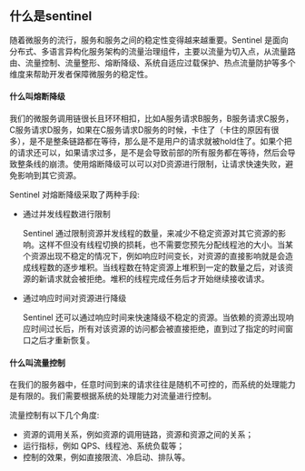 ## 什么是sentinel

随着微服务的流行，服务和服务之间的稳定性变得越来越重要。Sentinel 是面向分布式、多语言异构化服务架构的流量治理组件，主要以流量为切入点，从流量路由、流量控制、流量整形、熔断降级、系统自适应过载保护、热点流量防护等多个维度来帮助开发者保障微服务的稳定性。



#### 什么叫熔断降级

我们的微服务调用链很长且环环相扣，比如A服务请求B服务，B服务请求C服务，C服务请求D服务，如果在C服务请求D服务的时候，卡住了（卡住的原因有很多），是不是整条链路都在等待，那么是不是用户的请求就被hold住了。如果个把的请求还可以，如果请求过多，是不是会导致前部的所有服务都在等待，然后会导致整条线的崩溃。使用熔断降级可以可以对D资源进行限制，让请求快速失败，避免影响到其它资源。

Sentinel 对熔断降级采取了两种手段:

- 通过并发线程数进行限制

  Sentinel 通过限制资源并发线程的数量，来减少不稳定资源对其它资源的影响。这样不但没有线程切换的损耗，也不需要您预先分配线程池的大小。当某个资源出现不稳定的情况下，例如响应时间变长，对资源的直接影响就是会造成线程数的逐步堆积。当线程数在特定资源上堆积到一定的数量之后，对该资源的新请求就会被拒绝。堆积的线程完成任务后才开始继续接收请求。

- 通过响应时间对资源进行降级

  Sentinel 还可以通过响应时间来快速降级不稳定的资源。当依赖的资源出现响应时间过长后，所有对该资源的访问都会被直接拒绝，直到过了指定的时间窗口之后才重新恢复。



#### 什么叫流量控制

在我们的服务器中，任意时间到来的请求往往是随机不可控的，而系统的处理能力是有限的。我们需要根据系统的处理能力对流量进行控制。

流量控制有以下几个角度:

- 资源的调用关系，例如资源的调用链路，资源和资源之间的关系；
- 运行指标，例如 QPS、线程池、系统负载等；
- 控制的效果，例如直接限流、冷启动、排队等。